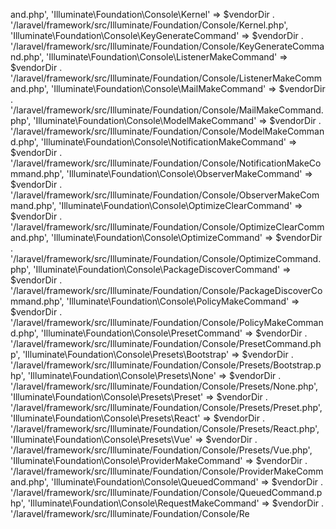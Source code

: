 and.php',
    'Illuminate\\Foundation\\Console\\Kernel' => $vendorDir . '/laravel/framework/src/Illuminate/Foundation/Console/Kernel.php',
    'Illuminate\\Foundation\\Console\\KeyGenerateCommand' => $vendorDir . '/laravel/framework/src/Illuminate/Foundation/Console/KeyGenerateCommand.php',
    'Illuminate\\Foundation\\Console\\ListenerMakeCommand' => $vendorDir . '/laravel/framework/src/Illuminate/Foundation/Console/ListenerMakeCommand.php',
    'Illuminate\\Foundation\\Console\\MailMakeCommand' => $vendorDir . '/laravel/framework/src/Illuminate/Foundation/Console/MailMakeCommand.php',
    'Illuminate\\Foundation\\Console\\ModelMakeCommand' => $vendorDir . '/laravel/framework/src/Illuminate/Foundation/Console/ModelMakeCommand.php',
    'Illuminate\\Foundation\\Console\\NotificationMakeCommand' => $vendorDir . '/laravel/framework/src/Illuminate/Foundation/Console/NotificationMakeCommand.php',
    'Illuminate\\Foundation\\Console\\ObserverMakeCommand' => $vendorDir . '/laravel/framework/src/Illuminate/Foundation/Console/ObserverMakeCommand.php',
    'Illuminate\\Foundation\\Console\\OptimizeClearCommand' => $vendorDir . '/laravel/framework/src/Illuminate/Foundation/Console/OptimizeClearCommand.php',
    'Illuminate\\Foundation\\Console\\OptimizeCommand' => $vendorDir . '/laravel/framework/src/Illuminate/Foundation/Console/OptimizeCommand.php',
    'Illuminate\\Foundation\\Console\\PackageDiscoverCommand' => $vendorDir . '/laravel/framework/src/Illuminate/Foundation/Console/PackageDiscoverCommand.php',
    'Illuminate\\Foundation\\Console\\PolicyMakeCommand' => $vendorDir . '/laravel/framework/src/Illuminate/Foundation/Console/PolicyMakeCommand.php',
    'Illuminate\\Foundation\\Console\\PresetCommand' => $vendorDir . '/laravel/framework/src/Illuminate/Foundation/Console/PresetCommand.php',
    'Illuminate\\Foundation\\Console\\Presets\\Bootstrap' => $vendorDir . '/laravel/framework/src/Illuminate/Foundation/Console/Presets/Bootstrap.php',
    'Illuminate\\Foundation\\Console\\Presets\\None' => $vendorDir . '/laravel/framework/src/Illuminate/Foundation/Console/Presets/None.php',
    'Illuminate\\Foundation\\Console\\Presets\\Preset' => $vendorDir . '/laravel/framework/src/Illuminate/Foundation/Console/Presets/Preset.php',
    'Illuminate\\Foundation\\Console\\Presets\\React' => $vendorDir . '/laravel/framework/src/Illuminate/Foundation/Console/Presets/React.php',
    'Illuminate\\Foundation\\Console\\Presets\\Vue' => $vendorDir . '/laravel/framework/src/Illuminate/Foundation/Console/Presets/Vue.php',
    'Illuminate\\Foundation\\Console\\ProviderMakeCommand' => $vendorDir . '/laravel/framework/src/Illuminate/Foundation/Console/ProviderMakeCommand.php',
    'Illuminate\\Foundation\\Console\\QueuedCommand' => $vendorDir . '/laravel/framework/src/Illuminate/Foundation/Console/QueuedCommand.php',
    'Illuminate\\Foundation\\Console\\RequestMakeCommand' => $vendorDir . '/laravel/framework/src/Illuminate/Foundation/Console/Re